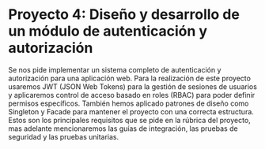 # Proyecto 4: Diseño y desarrollo de un módulo de autenticación y autorización 
Se nos pide implementar un sistema completo de autenticación y autorización para una aplicación web. Para la realización de este proyecto usaremos JWT (JSON Web Tokens) para la gestión de sesiones de usuarios y aplicaremos control de acceso basado en roles (RBAC) para poder definir permisos específicos. También hemos aplicado patrones de diseño como Singleton y Facade para mantener el proyecto con una correcta estructura. Estos son los principales requisitos que se pide en la rúbrica del proyecto, mas adelante mencionaremos las guías de integración, las pruebas de seguridad y las pruebas unitarias.

